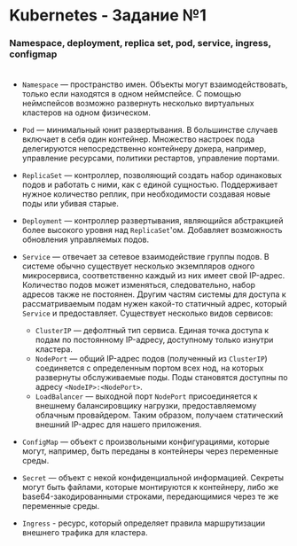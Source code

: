 # Kubernetes - Задание №1

### Namespace, deployment, replica set, pod, service, ingress, configmap<br/><br/>

* `Namespace` — пространство имен. Объекты могут взаимодействовать, только если находятся
в одном неймспейсе. С помощью неймспейсов возможно развернуть несколько виртуальных 
кластеров на одном физическом.


* `Pod` — минимальный юнит развертывания. В большинстве случаев включает в себя один 
контейнер. Множество настроек пода делегируются непосредственно контейнеру докера, 
например, управление ресурсами, политики рестартов, управление портами.


* `ReplicaSet` — контроллер, позволяющий создать набор одинаковых подов и работать 
с ними, как с единой сущностью. Поддерживает нужное количество реплик, 
при необходимости создавая новые поды или убивая старые.


* `Deployment` — контроллер развертывания, являющийся абстракцией более высокого уровня
над `ReplicaSet`'ом. Добавляет возможность обновления управляемых подов.


* `Service` — отвечает за сетевое взаимодействие группы подов. В системе обычно 
существует несколько экземпляров одного микросервиса, соответственно каждый из них 
имеет свой IP-адрес. Количество подов может изменяться, следовательно, набор 
адресов также не постоянен. Другим частям системы для доступа к рассматриваемым 
подам нужен какой-то статичный адрес, который `Service` и предоставляет. Существует несколько видов сервисов:

  * `ClusterIP` — дефолтный тип сервиса. Единая точка доступа к подам по постоянному IP-адресу, доступному только изнутри кластера.
  * `NodePort` — общий IP-адрес подов (полученный из `ClusterIP`) соединяется с определенным портом всех нод, на которых развернуты обслуживаемые поды. Поды становятся доступны по адресу `<NodeIP>:<NodePort>`.
  * `LoadBalancer` — выходной порт `NodePort` присоединяется к внешнему балансировщику нагрузки, предоставляемому облачным провайдером. Таким образом, получаем статический внешний IP-адрес для нашего приложения.


* `ConfigMap` — объект с произвольными конфигурациями, которые могут, например, 
быть переданы в контейнеры через переменные среды.


* `Secret` — объект с некой конфиденциальной информацией. Секреты могут быть файлами, 
которые монтируются к контейнеру, либо же base64-закодированными строками, 
передающимися через те же переменные среды.


* `Ingress` - ресурс, который определяет правила маршрутизации внешнего трафика 
для кластера.
